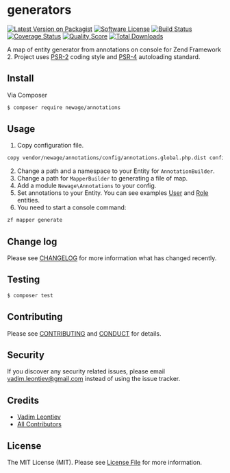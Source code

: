 # generators

[![Latest Version on Packagist][ico-version]][link-packagist]
[![Software License][ico-license]](LICENSE.md)
[![Build Status][ico-travis]][link-travis]
[![Coverage Status][ico-scrutinizer]][link-scrutinizer]
[![Quality Score][ico-code-quality]][link-code-quality]
[![Total Downloads][ico-downloads]][link-downloads]

A map of entity generator from annotations on console for Zend Framework 2.
Project uses [PSR-2](http://www.php-fig.org/psr/psr-2/) coding style and [PSR-4](http://www.php-fig.org/psr/psr-4/) autoloading standard.

## Install

Via Composer

``` bash
$ composer require newage/annotations
```

## Usage

1. Copy configuration file.
``` bash
copy vendor/newage/annotations/config/annotations.global.php.dist config/autoload/annotations.global.php
```
2. Change a path and a namespace to your Entity for `AnnotationBuilder`.
3. Change a path for `MapperBuilder` to generating a file of map.
4. Add a module `Newage\Annotations` to your config.
4. Set annotations to your Entity. You can see examples [User](User) and [Role](Role) entities.
5. You need to start a console command:
``` bash
zf mapper generate
```

## Change log

Please see [CHANGELOG](CHANGELOG.md) for more information what has changed recently.

## Testing

``` bash
$ composer test
```

## Contributing

Please see [CONTRIBUTING](CONTRIBUTING.md) and [CONDUCT](CONDUCT.md) for details.

## Security

If you discover any security related issues, please email vadim.leontiev@gmail.com instead of using the issue tracker.

## Credits

- [Vadim Leontiev][link-author]
- [All Contributors][link-contributors]

## License

The MIT License (MIT). Please see [License File](LICENSE.md) for more information.

[ico-version]: https://img.shields.io/packagist/v/newage/annotations.svg?style=flat-square
[ico-license]: https://img.shields.io/badge/license-MIT-brightgreen.svg?style=flat-square
[ico-travis]: https://img.shields.io/travis/newage/annotations/master.svg?style=flat-square
[ico-scrutinizer]: https://img.shields.io/scrutinizer/coverage/g/newage/annotations.svg?style=flat-square
[ico-code-quality]: https://img.shields.io/scrutinizer/g/newage/annotations.svg?style=flat-square
[ico-downloads]: https://img.shields.io/packagist/dt/newage/annotations.svg?style=flat-square

[link-packagist]: https://packagist.org/packages/newage/annotations
[link-travis]: https://travis-ci.org/newage/annotations
[link-scrutinizer]: https://scrutinizer-ci.com/g/newage/annotations/code-structure
[link-code-quality]: https://scrutinizer-ci.com/g/newage/annotations
[link-downloads]: https://packagist.org/packages/newage/annotations
[link-author]: https://github.com/newage
[link-contributors]: ../../contributors
